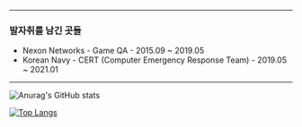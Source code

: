 --- ---
### 발자취를 남긴 곳들
* Nexon Networks - Game QA - 2015.09 ~ 2019.05
* Korean Navy - CERT (Computer Emergency Response Team) - 2019.05 ~ 2021.01

-- ---

![Anurag's GitHub stats](https://github-readme-stats.vercel.app/api?username=jumax108&show_icons=true&theme=radical)

[![Top Langs](https://github-readme-stats.vercel.app/api/top-langs/?username=jumax108&langs_count=8)](https://github.com/anuraghazra/github-readme-stats)
